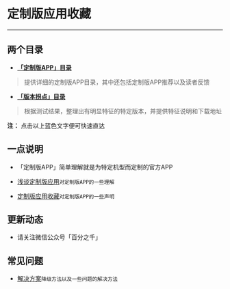 # 定制版应用收藏

---
## 两个目录

- [**「定制版APP」目录** ](https://gitee.com/ww3w/dzb/blob/master/0.md)
> 提供详细的定制版APP目录，其中还包括定制版APP推荐以及读者反馈

- [**「版本拐点」目录** ](https://gitee.com/ww3w/dzb/blob/master/1.md)
> 根据测试结果，整理出有明显特征的特定版本，并提供特征说明和下载地址

**注：** 点击以上蓝色文字便可快速直达

## 一点说明

- 「定制版APP」简单理解就是为特定机型而定制的官方APP

- [浅谈定制版应用](https://mp.weixin.qq.com/s/i7ADjqlF30SgoZi6cXUFOw)`对定制版APP的一些理解`

- [定制版应用收藏](https://mp.weixin.qq.com/s/AO4ZUeq75rUJBn3yicLXoA)`对定制版APP的一些声明`

## 更新动态

- 请关注微信公众号「百分之千」

## 常见问题

- [解决方案](https://mp.weixin.qq.com/s/ct-giDYHdF3lxh6xEkqELQ)`降级方法以及一些问题的解决方法`